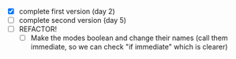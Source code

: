- [x] complete first version (day 2)
- [ ] complete second version (day 5)
- [ ] REFACTOR!
    - [ ] Make the modes boolean and change their names (call them immediate, so we can check "if immediate" which is clearer)
